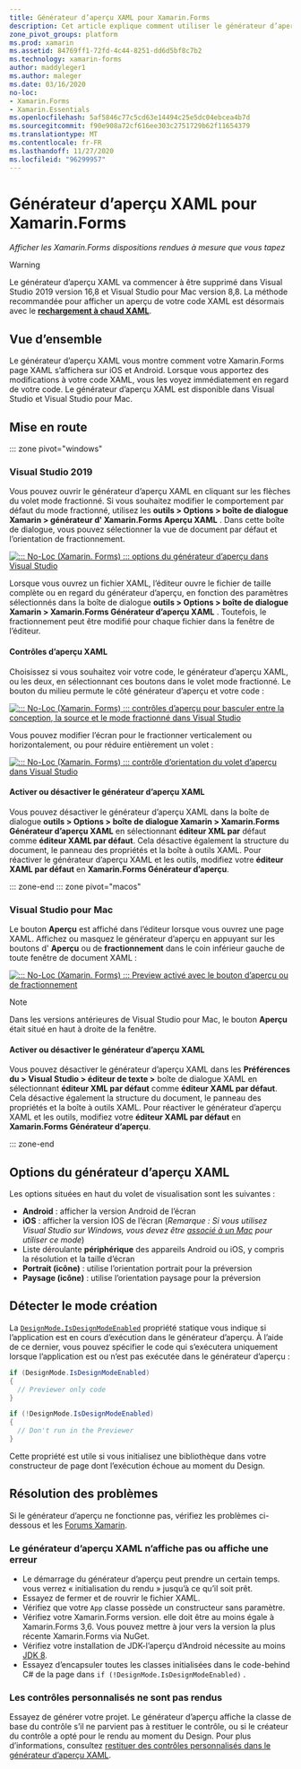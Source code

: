 ```yaml
---
title: Générateur d’aperçu XAML pour Xamarin.Forms
description: Cet article explique comment utiliser le générateur d’aperçu XAML pour afficher les Xamarin.Forms dispositions rendues à mesure que vous tapez. Le générateur d’aperçu XAML est disponible dans Visual Studio 2019 et Visual Studio 2019 pour Mac.
zone_pivot_groups: platform
ms.prod: xamarin
ms.assetid: 84769ff1-72fd-4c44-8251-dd6d5bf8c7b2
ms.technology: xamarin-forms
author: maddyleger1
ms.author: maleger
ms.date: 03/16/2020
no-loc:
- Xamarin.Forms
- Xamarin.Essentials
ms.openlocfilehash: 5af5846c77c5cd63e14494c25e5dc04ebcea4b7d
ms.sourcegitcommit: f90e908a72cf616ee303c2751729b62f11654379
ms.translationtype: MT
ms.contentlocale: fr-FR
ms.lasthandoff: 11/27/2020
ms.locfileid: "96299957"
---
```

# <a name="xaml-previewer-for-no-locxamarinforms"></a>Générateur d’aperçu XAML pour Xamarin.Forms

_Afficher les Xamarin.Forms dispositions rendues à mesure que vous tapez_

> [!WARNING]
> Le générateur d’aperçu XAML va commencer à être supprimé dans Visual Studio 2019 version 16,8 et Visual Studio pour Mac version 8,8.
> La méthode recommandée pour afficher un aperçu de votre code XAML est désormais avec le **[rechargement à chaud XAML](~/xamarin-forms/xaml/hot-reload.md)**.

## <a name="overview"></a>Vue d’ensemble

Le générateur d’aperçu XAML vous montre comment votre Xamarin.Forms page XAML s’affichera sur iOS et Android. Lorsque vous apportez des modifications à votre code XAML, vous les voyez immédiatement en regard de votre code. Le générateur d’aperçu XAML est disponible dans Visual Studio et Visual Studio pour Mac.

## <a name="getting-started"></a>Mise en route

::: zone pivot="windows"

### <a name="visual-studio-2019"></a>Visual Studio 2019

Vous pouvez ouvrir le générateur d’aperçu XAML en cliquant sur les flèches du volet mode fractionné. Si vous souhaitez modifier le comportement par défaut du mode fractionné, utilisez les **outils > Options > boîte de dialogue Xamarin > générateur d' Xamarin.Forms Aperçu XAML** . Dans cette boîte de dialogue, vous pouvez sélectionner la vue de document par défaut et l’orientation de fractionnement.

[![::: No-Loc (Xamarin. Forms) ::: options du générateur d’aperçu dans Visual Studio](xaml-previewer-images/xamlp-options-vs-sm.png "::: No-Loc (Xamarin. Forms) ::: options du générateur d’aperçu dans Visual Studio")](xaml-previewer-images/xamlp-options-vs-lg.png#lightbox)

Lorsque vous ouvrez un fichier XAML, l’éditeur ouvre le fichier de taille complète ou en regard du générateur d’aperçu, en fonction des paramètres sélectionnés dans la boîte de dialogue **outils > Options > boîte de dialogue Xamarin > Xamarin.Forms Générateur d’aperçu XAML** . Toutefois, le fractionnement peut être modifié pour chaque fichier dans la fenêtre de l’éditeur.

#### <a name="xaml-preview-controls"></a>Contrôles d’aperçu XAML

Choisissez si vous souhaitez voir votre code, le générateur d’aperçu XAML, ou les deux, en sélectionnant ces boutons dans le volet mode fractionné. Le bouton du milieu permute le côté générateur d’aperçu et votre code :

[![::: No-Loc (Xamarin. Forms) ::: contrôles d’aperçu pour basculer entre la conception, la source et le mode fractionné dans Visual Studio](xaml-previewer-images/xamlp-controls-splitview-vs-sm.png "::: No-Loc (Xamarin. Forms) ::: contrôles d’aperçu pour basculer entre la conception, la source et le mode fractionné dans Visual Studio")](xaml-previewer-images/xamlp-controls-splitview-vs-lg.png#lightbox)

Vous pouvez modifier l’écran pour le fractionner verticalement ou horizontalement, ou pour réduire entièrement un volet :

[![::: No-Loc (Xamarin. Forms) ::: contrôle d’orientation du volet d’aperçu dans Visual Studio](xaml-previewer-images/xamlp-controls-orientation-vs-sm.png "::: No-Loc (Xamarin. Forms) ::: contrôle d’orientation du volet d’aperçu dans Visual Studio")](xaml-previewer-images/xamlp-controls-orientation-vs-lg.png#lightbox)

#### <a name="enable-or-disable-the-xaml-previewer"></a>Activer ou désactiver le générateur d’aperçu XAML

Vous pouvez désactiver le générateur d’aperçu XAML dans la boîte de dialogue **outils > Options > boîte de dialogue Xamarin > Xamarin.Forms Générateur d’aperçu XAML** en sélectionnant **éditeur XML par** défaut comme **éditeur XAML par défaut**. Cela désactive également la structure du document, le panneau des propriétés et la boîte à outils XAML. Pour réactiver le générateur d’aperçu XAML et les outils, modifiez votre **éditeur XAML par défaut** en **Xamarin.Forms Générateur d’aperçu**.

::: zone-end
::: zone pivot="macos"

### <a name="visual-studio-for-mac"></a>Visual Studio pour Mac

Le bouton **Aperçu** est affiché dans l’éditeur lorsque vous ouvrez une page XAML. Affichez ou masquez le générateur d’aperçu en appuyant sur les boutons d' **Aperçu** ou de **fractionnement** dans le coin inférieur gauche de toute fenêtre de document XAML :

[![::: No-Loc (Xamarin. Forms) ::: Preview activé avec le bouton d’aperçu ou de fractionnement](xaml-previewer-images/xamlp-list-sml.png)](xaml-previewer-images/xamlp-list.png#lightbox)

> [!NOTE]
> Dans les versions antérieures de Visual Studio pour Mac, le bouton **Aperçu** était situé en haut à droite de la fenêtre.

#### <a name="enable-or-disable-the-xaml-previewer"></a>Activer ou désactiver le générateur d’aperçu XAML

Vous pouvez désactiver le générateur d’aperçu XAML dans les **Préférences du > Visual Studio > éditeur de texte >** boîte de dialogue XAML en sélectionnant **éditeur XML par défaut** comme **éditeur XAML par défaut**. Cela désactive également la structure du document, le panneau des propriétés et la boîte à outils XAML. Pour réactiver le générateur d’aperçu XAML et les outils, modifiez votre **éditeur XAML par défaut** en **Xamarin.Forms Générateur d’aperçu**.

::: zone-end

## <a name="xaml-previewer-options"></a>Options du générateur d’aperçu XAML

Les options situées en haut du volet de visualisation sont les suivantes :

* **Android** : afficher la version Android de l’écran
* **iOS** : afficher la version IOS de l’écran (*Remarque : Si vous utilisez Visual Studio sur Windows, vous devez être [associé à un Mac](~/ios/get-started/installation/windows/connecting-to-mac/index.md) pour utiliser ce mode*)
* Liste déroulante **périphérique** des appareils Android ou iOS, y compris la résolution et la taille d’écran
* **Portrait (icône)** : utilise l’orientation portrait pour la préversion
* **Paysage (icône)** : utilise l’orientation paysage pour la préversion

## <a name="detect-design-mode"></a>Détecter le mode création

La [`DesignMode.IsDesignModeEnabled`](xref:Xamarin.Forms.DesignMode.IsDesignModeEnabled) propriété statique vous indique si l’application est en cours d’exécution dans le générateur d’aperçu. À l’aide de ce dernier, vous pouvez spécifier le code qui s’exécutera uniquement lorsque l’application est ou n’est pas exécutée dans le générateur d’aperçu :

```csharp
if (DesignMode.IsDesignModeEnabled)
{
  // Previewer only code  
}

if (!DesignMode.IsDesignModeEnabled)
{
  // Don't run in the Previewer  
}
```

Cette propriété est utile si vous initialisez une bibliothèque dans votre constructeur de page dont l’exécution échoue au moment du Design.

## <a name="troubleshooting"></a>Résolution des problèmes

Si le générateur d’aperçu ne fonctionne pas, vérifiez les problèmes ci-dessous et les [Forums Xamarin](https://forums.xamarin.com/categories/xamarin-forms).

### <a name="xaml-previewer-isnt-showing-or-shows-an-error"></a>Le générateur d’aperçu XAML n’affiche pas ou affiche une erreur

* Le démarrage du générateur d’aperçu peut prendre un certain temps. vous verrez « initialisation du rendu » jusqu’à ce qu’il soit prêt.
* Essayez de fermer et de rouvrir le fichier XAML.
* Vérifiez que votre `App` classe possède un constructeur sans paramètre.
* Vérifiez votre Xamarin.Forms version. elle doit être au moins égale à Xamarin.Forms 3,6. Vous pouvez mettre à jour vers la version la plus récente Xamarin.Forms via NuGet.
* Vérifiez votre installation de JDK-l’aperçu d’Android nécessite au moins [JDK 8](https://www.oracle.com/technetwork/java/javase/downloads/index.html).
* Essayez d’encapsuler toutes les classes initialisées dans le code-behind C# de la page dans `if (!DesignMode.IsDesignModeEnabled)` .

### <a name="custom-controls-arent-rendering"></a>Les contrôles personnalisés ne sont pas rendus

Essayez de générer votre projet. Le générateur d’aperçu affiche la classe de base du contrôle s’il ne parvient pas à restituer le contrôle, ou si le créateur du contrôle a opté pour le rendu au moment du Design. Pour plus d’informations, consultez [restituer des contrôles personnalisés dans le générateur d’aperçu XAML](render-custom-controls.md).
